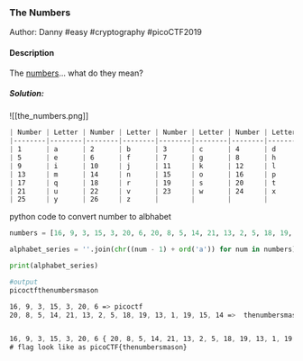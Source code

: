 ### The Numbers

Author: Danny
#easy #cryptography #picoCTF2019 
#### Description

The [numbers](https://jupiter.challenges.picoctf.org/static/f209a32253affb6f547a585649ba4fda/the_numbers.png)... what do they mean?

##### Solution:

![[the_numbers.png]]

```css
| Number | Letter | Number | Letter | Number | Letter | Number | Letter |
|--------|--------|--------|--------|--------|--------|--------|--------|
| 1      | a      | 2      | b      | 3      | c      | 4      | d      |
| 5      | e      | 6      | f      | 7      | g      | 8      | h      |
| 9      | i      | 10     | j      | 11     | k      | 12     | l      |
| 13     | m      | 14     | n      | 15     | o      | 16     | p      |
| 17     | q      | 18     | r      | 19     | s      | 20     | t      |
| 21     | u      | 22     | v      | 23     | w      | 24     | x      |
| 25     | y      | 26     | z      |        |        |        |        |

```

python code to convert number to albhabet
```python
numbers = [16, 9, 3, 15, 3, 20, 6, 20, 8, 5, 14, 21, 13, 2, 5, 18, 19, 13, 1, 19, 15, 14]

alphabet_series = ''.join(chr((num - 1) + ord('a')) for num in numbers)

print(alphabet_series)

#output 
picoctfthenumbersmason
```

```css
16, 9, 3, 15, 3, 20, 6 => picoctf
20, 8, 5, 14, 21, 13, 2, 5, 18, 19, 13, 1, 19, 15, 14 =>  thenumbersmason


16, 9, 3, 15, 3, 20, 6 { 20, 8, 5, 14, 21, 13, 2, 5, 18, 19, 13, 1, 19, 15, 14 }
# flag look like as picoCTF{thenumbersmason}
```